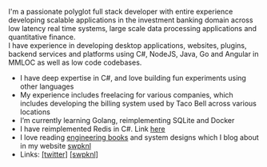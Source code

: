 I'm a passionate polyglot full stack developer with entire experience developing scalable applications in the investment banking domain across low latency real time systems,
large scale data processing applications and quantitative finance. <br />
I have experience in developing desktop applications, websites, plugins, backend services and platforms using C#, NodeJS, Java, Go and Angular in MMLOC as well as low code codebases.
<br />
- I have deep expertise in C#, and love building fun experiments using other languages
- My experience includes freelacing for various companies, which includes developing the billing system used by Taco Bell across various locations
- I’m currently learning Golang, reimplementing SQLite and Docker
- I have reimplemented Redis in C#. Link [here](https://github.com/swpknl/redis-reimplementation)
- I love reading [engineering books](https://swpknl.com/blog) and system designs which I blog about in my website [swpknl](https://swpknl.com)
- Links:  <a href="https://twitter.com/swpknl" target="_blank">[twitter]</a>    <a href="https://swpknl.com" target="_blank">[swpknl]</a>
